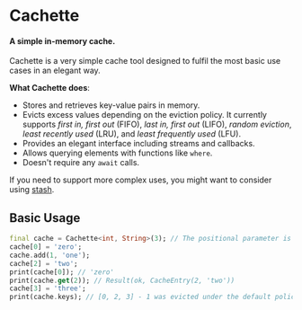 # Cachette
#### A simple in-memory cache.

Cachette is a very simple cache tool designed to fulfil the most basic use cases in an elegant way.

**What Cachette does**:
* Stores and retrieves key-value pairs in memory.
* Evicts excess values depending on the eviction policy. It currently supports *first in, first out* (FIFO), *last in, first out* (LIFO), *random eviction*, *least recently used* (LRU), and *least frequently used* (LFU).
* Provides an elegant interface including streams and callbacks.
* Allows querying elements with functions like `where`.
* Doesn't require any `await` calls.

If you need to support more complex uses, you might want to consider using [stash](https://pub.dev/packages/stash).

## Basic Usage

```dart
final cache = Cachette<int, String>(3); // The positional parameter is size.
cache[0] = 'zero';
cache.add(1, 'one');
cache[2] = 'two';
print(cache[0]); // 'zero'
print(cache.get(2)); // Result(ok, CacheEntry(2, 'two'))
cache[3] = 'three';
print(cache.keys); // [0, 2, 3] - 1 was evicted under the default policy (LRU)
```